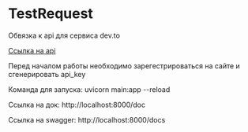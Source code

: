 # TestRequest
Обвязка к api для сервиса <a src=https://dev.to/>dev.to</a>  

<a href="https://developers.forem.com/api#tag/articles">Ссылка на api </a>  

Перед началом работы необходимо зарегестрироваться на сайте и сгенерировать api_key

Команда для запуска:
uvicorn main:app --reload

Ссылка на док:
http://localhost:8000/doc

Ссылка на swagger:
http://localhost:8000/docs
